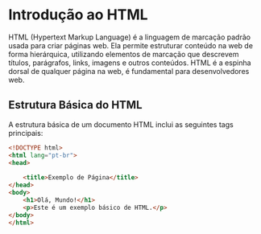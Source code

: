 # Introdução ao HTML

HTML (Hypertext Markup Language) é a linguagem de marcação padrão usada para criar páginas web. Ela permite estruturar conteúdo na web de forma hierárquica, utilizando elementos de marcação que descrevem títulos, parágrafos, links, imagens e outros conteúdos. HTML é a espinha dorsal de qualquer página na web, é fundamental para desenvolvedores web.

## Estrutura Básica do HTML

A estrutura básica de um documento HTML inclui as seguintes tags principais:

```html
<!DOCTYPE html>
<html lang="pt-br">
<head>
    
    <title>Exemplo de Página</title>
</head>
<body>
    <h1>Olá, Mundo!</h1>
    <p>Este é um exemplo básico de HTML.</p>
</body>
</html>
